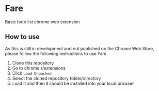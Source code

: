 # Fare

Basic todo list chrome web extension

## How to use

As this is still in development and not published on the Chrome Web Store, please follow the following instructions to use Fare.

1. Clone this repository
2. Go to chrome://extensions
3. Click ```Load Unpacked```
4. Select the cloned repository folder/directory
5. Load it and then it should be installed into your local browser
